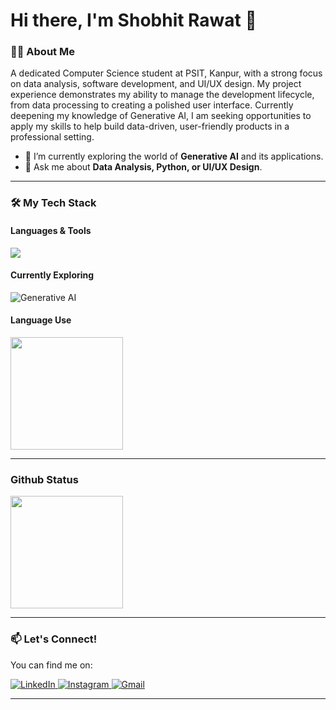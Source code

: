 # Hi there, I'm Shobhit Rawat 👋

### 👨‍💻 About Me

A dedicated Computer Science student at PSIT, Kanpur, with a strong focus on data analysis, software development, and UI/UX design. My project experience demonstrates my ability to manage the development lifecycle, from data processing to creating a polished user interface. Currently deepening my knowledge of Generative AI, I am seeking opportunities to apply my skills to help build data-driven, user-friendly products in a professional setting.

- 🌱 I’m currently exploring the world of **Generative AI** and its applications.
- 💬 Ask me about **Data Analysis, Python, or UI/UX Design**.

---

### 🛠️ My Tech Stack

#### Languages & Tools
<p align="left">
  <a href="https://skillicons.dev">
    <img src="https://skillicons.dev/icons?i=python,java,html,css,js,figma,git,vscode,replit,eclipse,notion,ps,wasm" />
  </a>
</p>


#### Currently Exploring
<p align="left">
  <img src="https://img.shields.io/badge/Generative_AI-8A2BE2?style=for-the-badge&logo=openai&logoColor=white" alt="Generative AI"/>
</p>


#### Language Use
<p align="left">
  <a href="https://github.com/im-shobhit">
    <img height="180em" src="https://github-readme-stats.vercel.app/api/top-langs/?username=im-shobhit&layout=compact&langs_count=8&theme=default"/>
  </a>
</p>

---

### Github Status
<p align="left">
  <a href="https://github.com/im-shobhit">
    <img height="180em" src="https://github-readme-stats.vercel.app/api?username=im-shobhit&count_private=true&show_icons=true&theme=default&hide_rank=false"/>
  </a>
</p>

---


### 📫 Let's Connect!

You can find me on:

<p align="left">
  <a href="https://www.linkedin.com/in/shobhit-rawat-61752635b/" target="_blank">
    <img src="https://skillicons.dev/icons?i=linkedin" alt="LinkedIn" />
  </a>
  <a href="https://www.instagram.com/__worst_personality__/" target="_blank">
    <img src="https://skillicons.dev/icons?i=instagram" alt="Instagram" />
  </a>
  <a href="mailto:ishobhitrawat@gmail.com" target="_blank">
    <img src="https://skillicons.dev/icons?i=gmail" alt="Gmail" />
  </a>
</p>

---
